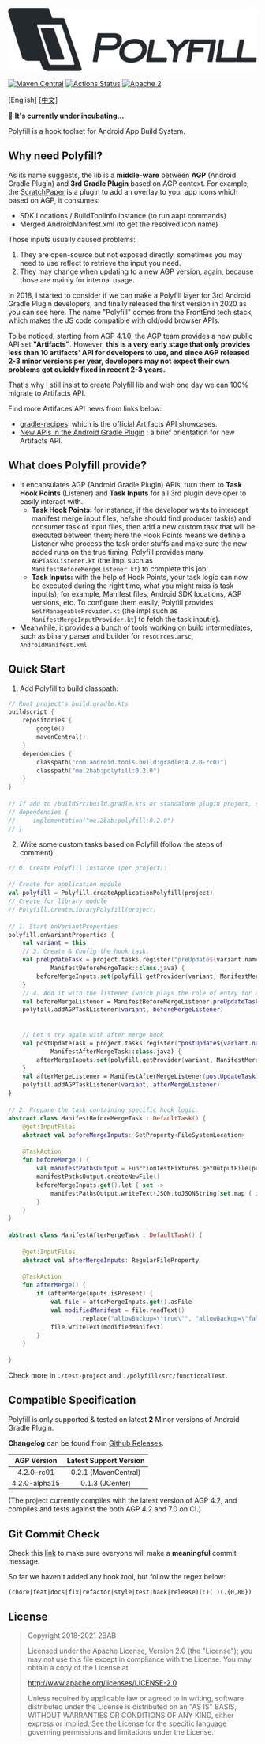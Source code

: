 <img src="./Polyfill.png" alt="Polyfill" width="507px">

[![Maven Central](https://maven-badges.herokuapp.com/maven-central/me.2bab/polyfill/badge.svg)](https://search.maven.org/artifact/me.2bab/polyfill)
 [![Actions Status](https://github.com/2bab/Polyfill/workflows/CI/badge.svg)](https://github.com/2bab/Polyfill/actions) [![Apache 2](https://img.shields.io/badge/License-Apache%202-brightgreen.svg)](https://www.apache.org/licenses/LICENSE-2.0)


[English] [[中文]](./README_zh.md)

🚧 **It's currently under incubating...**

Polyfill is a hook toolset for Android App Build System.

## Why need Polyfill?

As its name suggests, the lib is a **middle-ware** between **AGP** (Android Gradle Plugin) and **3rd Gradle Plugin** based on AGP context. For example, the [ScratchPaper](https://github.com/2BAB/ScratchPaper) is a plugin to add an overlay to your app icons which based on AGP, it consumes: 

- SDK Locations / BuildToolInfo instance (to run aapt commands) 
- Merged AndroidManifest.xml (to get the resolved icon name)

Those inputs usually caused problems:

1. They are open-source but not exposed directly, sometimes you may need to use reflect to retrieve the input you need.
2. They may change when updating to a new AGP version, again, because those are mainly for internal usage.

In 2018, I started to consider if we can make a Polyfill layer for 3rd Android Gradle Plugin developers, and finally released the first version in 2020 as you can see here. The name "Polyfill" comes from the FrontEnd tech stack, which makes the JS code compatible with old/odd browser APIs.

To be noticed, starting from AGP 4.1.0, the AGP team provides a new public API set **"Artifacts"**. However, **this is a very early stage that only provides less than 10 artifacts' API for developers to use, and since AGP released 2-3 minor versions per year, developers may not expect their own problems got quickly fixed in recent 2-3 years.**

That's why I still insist to create Polyfill lib and wish one day we can 100% migrate to Artifacts API.

Find more Artifaces API news from links below:

- [gradle-recipes](https://github.com/android/gradle-recipes): which is the official Artifacts API showcases.
- [New APIs in the Android Gradle Plugin](https://medium.com/androiddevelopers/new-apis-in-the-android-gradle-plugin-f5325742e614) : a brief orientation for new Artifacts API.

## What does Polyfill provide?

- It encapsulates AGP (Android Gradle Plugin) APIs, turn them to **Task Hook Points** (Listener) and **Task Inputs** for all 3rd plugin developer to easily interact with.
    - **Task Hook Points:** for instance, if the developer wants to intercept manifest merge input files, he/she should find producer task(s) and consumer task of input files, then add a new custom task that will be executed between them; here the Hook Points means we define a Listener who process the task order stuffs and make sure the new-added runs on the true timing, Polyfill provides many `AGPTaskListener.kt` (the impl such as `ManifestBeforeMergeListener.kt`) to complete this job.
    - **Task Inputs:** with the help of Hook Points, your task logic can now be executed during the right time, what you might miss is task input(s), for example, Manifest files, Android SDK locations, AGP versions, etc. To configure them easily, Polyfill provides `SelfManageableProvider.kt` (the impl such as `ManifestMergeInputProvider.kt`) to fetch the task input(s).
- Meanwhile, it provides a bunch of tools working on build intermediates, such as binary parser and builder for `resources.arsc`, `AndroidManifest.xml`.

## Quick Start

1. Add Polyfill to build classpath:

``` kotlin
// Root project's build.gradle.kts
buildscript {
    repositories {
        google()
        mavenCentral()
    }
    dependencies {
        classpath("com.android.tools.build:gradle:4.2.0-rc01")
        classpath("me.2bab:polyfill:0.2.0")
    }
}

// If add to /buildSrc/build.gradle.kts or standalone plugin project, switch to implementation instead
// dependencies {
//     implementation("me.2bab:polyfill:0.2.0")
// }
```

2. Write some custom tasks based on Polyfill (follow the steps of comment):

``` kotlin
// 0. Create Polyfill instance (per project):

// Create for application module
val polyfill = Polyfill.createApplicationPolyfill(project)
// Create for library module
// Polyfill.createLibraryPolyfill(project)

// 1. Start onVariantProperties
polyfill.onVariantProperties {
    val variant = this
    // 3. Create & Config the hook task.
    val preUpdateTask = project.tasks.register("preUpdate${variant.name.capitalize()}Manifest",
            ManifestBeforeMergeTask::class.java) {
        beforeMergeInputs.set(polyfill.getProvider(variant, ManifestMergeInputProvider::class.java).get())
    }
    // 4. Add it with the listener (which plays the role of entry for a hook).
    val beforeMergeListener = ManifestBeforeMergeListener(preUpdateTask)
    polyfill.addAGPTaskListener(variant, beforeMergeListener)


    // Let's try again with after merge hook
    val postUpdateTask = project.tasks.register("postUpdate${variant.name.capitalize()}Manifest",
            ManifestAfterMergeTask::class.java) {
        afterMergeInputs.set(polyfill.getProvider(variant, ManifestMergeOutputProvider::class.java).get())
    }
    val afterMergeListener = ManifestAfterMergeListener(postUpdateTask)
    polyfill.addAGPTaskListener(variant, afterMergeListener)
}

// 2. Prepare the task containing specific hook logic.
abstract class ManifestBeforeMergeTask : DefaultTask() {
    @get:InputFiles
    abstract val beforeMergeInputs: SetProperty<FileSystemLocation>

    @TaskAction
    fun beforeMerge() {
        val manifestPathsOutput = FunctionTestFixtures.getOutputFile(project, "manifest-merge-input.json")
        manifestPathsOutput.createNewFile()
        beforeMergeInputs.get().let { set ->
            manifestPathsOutput.writeText(JSON.toJSONString(set.map { it.asFile.absolutePath }))
        }
    }
}

abstract class ManifestAfterMergeTask : DefaultTask() {

    @get:InputFiles
    abstract val afterMergeInputs: RegularFileProperty

    @TaskAction
    fun afterMerge() {
        if (afterMergeInputs.isPresent) {
            val file = afterMergeInputs.get().asFile
            val modifiedManifest = file.readText()
                    .replace("allowBackup=\"true\"", "allowBackup=\"false\"")
            file.writeText(modifiedManifest)
        }
    }

}
```

Check more in `./test-project` and `./polyfill/src/functionalTest`.

## Compatible Specification

Polyfill is only supported & tested on latest **2** Minor versions of Android Gradle Plugin.

**Changelog** can be found from [Github Releases](https://github.com/2BAB/Polyfill/releases).

AGP Version| Latest Support Version
:-----------:|:-----------------:
4.2.0-rc01 | 0.2.1 (MavenCentral)
4.2.0-alpha15 | 0.1.3 (JCenter)

(The project currently compiles with the latest version of AGP 4.2, and compiles and tests against the both AGP 4.2 and 7.0 on CI.)

## Git Commit Check

Check this [link](https://medium.com/walmartlabs/check-out-these-5-git-tips-before-your-next-commit-c1c7a5ae34d1) to make sure everyone will make a **meaningful** commit message.

So far we haven't added any hook tool, but follow the regex below:

```
(chore|feat|docs|fix|refactor|style|test|hack|release)(:)( )(.{0,80})
```


## License

>
> Copyright 2018-2021 2BAB
>
>Licensed under the Apache License, Version 2.0 (the "License");
you may not use this file except in compliance with the License.
You may obtain a copy of the License at
>
>   http://www.apache.org/licenses/LICENSE-2.0
>
> Unless required by applicable law or agreed to in writing, software
distributed under the License is distributed on an "AS IS" BASIS,
WITHOUT WARRANTIES OR CONDITIONS OF ANY KIND, either express or implied.
See the License for the specific language governing permissions and
limitations under the License.
